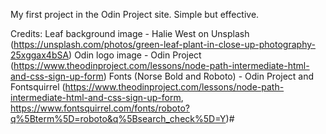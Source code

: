 My first project in the Odin Project site. Simple but effective.

Credits:
Leaf background image - Halie West on Unsplash (https://unsplash.com/photos/green-leaf-plant-in-close-up-photography-25xggax4bSA)
Odin logo image - Odin Project (https://www.theodinproject.com/lessons/node-path-intermediate-html-and-css-sign-up-form)
Fonts (Norse Bold and Roboto) - Odin Project and Fontsquirrel (https://www.theodinproject.com/lessons/node-path-intermediate-html-and-css-sign-up-form, https://www.fontsquirrel.com/fonts/roboto?q%5Bterm%5D=roboto&q%5Bsearch_check%5D=Y)#  
